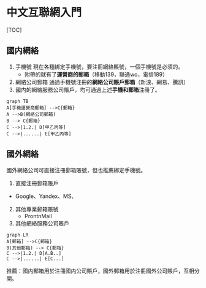 # 中文互聯網入門

[TOC]



## 國内網絡

1. 手機號
	現在各種綁定手機號，要注冊網絡賬號，一個手機號是必須的。
	- 附帶的就有了**運營商的郵箱**（移動139，聯通wo，電信189）
2. 網絡公司郵箱
    通過手機號注冊的**網絡公司賬戶郵箱**（新浪、網易、騰訊）
3. 國内的網絡服務公司賬戶，均可通過上述**手機和郵箱**注冊了。



```mermaid
graph TB
A[手機運營商郵箱] -->C{郵箱}
A -->B(網絡公司郵箱)
B --> C{郵箱}
C -->|1.2.| D[甲乙丙等]
C -->|......| E[甲乙丙等]
```



## 國外網絡

國外網絡公司可直接注冊郵箱賬號，但也推薦綁定手機號。

1. 直接注冊郵箱賬戶
  - Google、Yandex、MS、
2. 其他專業郵箱賬號
    - ProntnMail
3. 其他網絡服務公司賬戶



```mermaid
graph LR
A[郵箱] -->C{郵箱}
B(其他郵箱) --> C{郵箱}
C -->|1.2.| D[A.B..]
C -->|......| E[C...]
```

推薦：國内郵箱用於注冊國内公司賬戶，國外郵箱用於注冊國外公司賬戶，互相分開。







